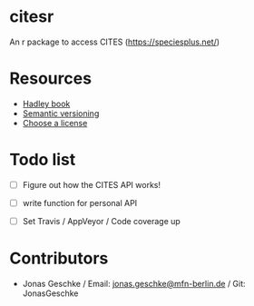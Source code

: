 # citesr

An r package to access CITES (https://speciesplus.net/)


# Resources

- [Hadley book](http://r-pkgs.had.co.nz/)
- [Semantic versioning](https://semver.org/)
- [Choose a license](https://choosealicense.com/)


# Todo list

- [ ] Figure out how the CITES API works!
- [ ] write function for personal API
- [ ] Set Travis / AppVeyor / Code coverage up


# Contributors

- Jonas Geschke / Email: jonas.geschke@mfn-berlin.de / Git: JonasGeschke